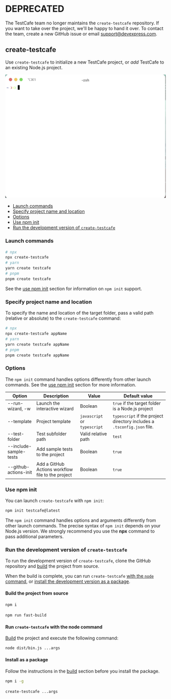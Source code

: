 # DEPRECATED
The TestCafe team no longer maintains the `create-testcafe` repository. If you want to take over the project, we'll be happy to hand it over. To contact the team, create a new GitHub issue or email support@devexpress.com.

## create-testcafe

Use `create-testcafe` to initialize a new TestCafe project, or *add* TestCafe to an existing Node.js project.

![create-testcafe in action](/images/wizard.gif)

* [Launch commands](#launch-commands)
* [Specify project name and location](#specify-project-name-and-location)
* [Options](#options)
* [Use npm init](#use-npm-init)
* [Run the development version of `create-testcafe`](#run-the-development-version-of-create-testcafe)

### Launch commands

```sh
# npx
npx create-testcafe
# yarn
yarn create testcafe
# pnpm
pnpm create testcafe
```

See the [use npm init](#use-npm-init) section for information on `npm init` support.

### Specify project name and location

To specify the name and location of the target folder, pass a valid path (relative or absolute) to the `create-testcafe` command:

```sh
# npx
npx create-testcafe appName
# yarn
yarn create testcafe appName
# pnpm
pnpm create testcafe appName
```

### Options

The `npm init` command handles options differently from other launch commands. See the [use npm init](#use-npm-init) section for more information.

| Option  | Description | Value | Default value 
| ------------- | ------------- | ------------- | ------------- |
| --run-wizard, -w | Launch the interactive wizard | Boolean  | `true` if the target folder is a Node.js project |
| --template  | Project template  |`javascript` or `typescript` | `typescript` if the project directory includes a `.tsconfig.json` file. |
| --test-folder  | Test subfolder path | Valid relative path | `test`|
| --include-sample-tests  | Add sample tests to the project | Boolean | `true`|
| --github-actions-init  | Add a GitHub Actions workflow file to the project | Boolean | `true`|

### Use npm init

You can launch `create-testcafe` with `npm init`:

```sh
npm init testcafe@latest
```

The `npm init` command handles options and arguments differently from other launch commands. The precise syntax of `npm init` depends on your Node.js version. We strongly recommend you use the **npx** command to pass additional parameters.

### Run the development version of `create-testcafe`

To run the development version of `create-testcafe`, clone the GitHub repository and [build](#build-from-source) the project from source.

When the build is complete, you can run `create-testcafe` [with the `node` command](#run-create-testcafe-with-the-node-command), or [install the development version as a package](#install-as-a-package).

#### Build the project from source

```sh
npm i

npm run fast-build
```

#### Run `create-testcafe` with the node command

[Build](#build-the-project-from-source) the project and execute the following command:

```sh
node dist/bin.js ...args
```

#### Install as a package

Follow the instructions in the [build](#build-the-project-from-source) section before you install the package.

```sh
npm i -g

create-testcafe ...args
```
